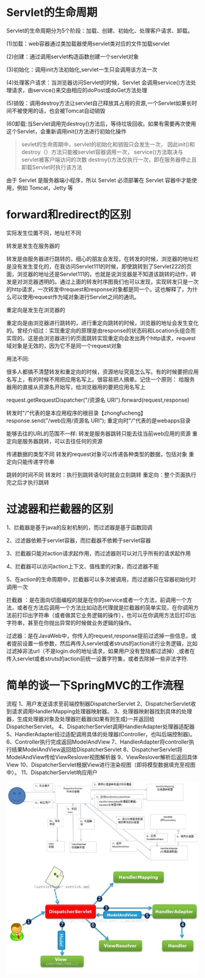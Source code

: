 # Servlet的生命周期

Servlet的生命周期分为5个阶段：加载、创建、初始化、处理客户请求、卸载。

(1)加载：web容器通过类加载器使用servlet类对应的文件加载servlet

(2)创建：通过调用servlet构造函数创建一个servlet对象

(3)初始化：调用init方法初始化,servlet一生只会调用该方法一次

(4)处理客户请求：当浏览器访问Servlet的时候，Servlet 会调用service()方法处理请求，由service()来交由相应的doPost或doGet方法处理

(5)销毁：调用destroy方法让servlet自己释放其占用的资源,一个Servlet如果长时间不被使用的话，也会被Tomcat自动销毁

(60卸载:当Servlet调用完destroy()方法后，等待垃圾回收。如果有需要再次使用这个Servlet，会重新调用init()方法进行初始化操作

> sevlet的生命周期中，servlet的初始化和销毁只会发生一次，
因此init()和destroy（）方法只能被servlet容器调用一次，
service()方法取决与servlet被客户端访问的次数
destroy()方法仅执行一次，即在服务器停止且卸载Servlet时执行该方法

由于 Servlet 是服务器端小程序，所以 Servlet 必须部署在 Servlet 容器中才能使用，例如 Tomcat，Jetty 等

# forward和redirect的区别
实际发生位置不同，地址栏不同

转发是发生在服务器的

转发是由服务器进行跳转的，细心的朋友会发现，在转发的时候，浏览器的地址栏是没有发生变化的，在我访问Servlet111的时候，即使跳转到了Servlet222的页面，浏览器的地址还是Servlet111的。也就是说浏览器是不知道该跳转的动作，转发是对浏览器透明的。通过上面的转发时序图我们也可以发现，实现转发只是一次的http请求，一次转发中request和response对象都是同一个。这也解释了，为什么可以使用request作为域对象进行Servlet之间的通讯。


重定向是发生在浏览器的

重定向是由浏览器进行跳转的，进行重定向跳转的时候，浏览器的地址会发生变化的。曾经介绍过：实现重定向的原理是由response的状态码和Location头组合而实现的。这是由浏览器进行的页面跳转实现重定向会发出两个http请求，request域对象是无效的，因为它不是同一个request对象

用法不同:

很多人都搞不清楚转发和重定向的时候，资源地址究竟怎么写。有的时候要把应用名写上，有的时候不用把应用名写上。很容易把人搞晕。记住一个原则： 给服务器用的直接从资源名开始写，给浏览器用的要把应用名写上

request.getRequestDispatcher("/资源名 URI").forward(request,response)

转发时"/"代表的是本应用程序的根目录【zhongfucheng】
response.send("/web应用/资源名 URI");
重定向时"/"代表的是webapps目录

能够去往的URL的范围不一样:
转发是服务器跳转只能去往当前web应用的资源
重定向是服务器跳转，可以去往任何的资源

传递数据的类型不同
转发的request对象可以传递各种类型的数据，包括对象
重定向只能传递字符串


跳转的时间不同
转发时：执行到跳转语句时就会立刻跳转
重定向：整个页面执行完之后才执行跳转


# 过滤器和拦截器的区别

1、拦截器是基于java的反射机制的，而过滤器是基于函数回调

2、过滤器依赖于servlet容器，而拦截器不依赖于servlet容器

3、拦截器只能对action请求起作用，而过滤器则可以对几乎所有的请求起作用

4、拦截器可以访问action上下文、值栈里的对象，而过滤器不能

5、在action的生命周期中，拦截器可以多次被调用，而过滤器只在容器初始化时调用一次

拦截器 ：是在面向切面编程的就是在你的service或者一个方法，前调用一个方法，或者在方法后调用一个方法比如动态代理就是拦截器的简单实现，在你调用方法前打印出字符串（或者做其它业务逻辑的操作），也可以在你调用方法后打印出字符串，甚至在你抛出异常的时候做业务逻辑的操作。

过滤器：是在JavaWeb中，你传入的request,response提前过滤掉一些信息，或者提前设置一些参数，然后再传入servlet或者struts的action进行业务逻辑，比如过滤掉非法url（不是login.do的地址请求，如果用户没有登陆都过滤掉）,或者在传入servlet或者struts的action前统一设置字符集，或者去除掉一些非法字符.


# 简单的谈一下SpringMVC的工作流程
流程 
1、用户发送请求至前端控制器DispatcherServlet 
2、DispatcherServlet收到请求调用HandlerMapping处理器映射器。 
3、处理器映射器找到具体的处理器，生成处理器对象及处理器拦截器(如果有则生成)一并返回给DispatcherServlet。 
4、DispatcherServlet调用HandlerAdapter处理器适配器 
5、HandlerAdapter经过适配调用具体的处理器(Controller，也叫后端控制器)。 
6、Controller执行完成返回ModelAndView 
7、HandlerAdapter将controller执行结果ModelAndView返回给DispatcherServlet 
8、DispatcherServlet将ModelAndView传给ViewReslover视图解析器 
9、ViewReslover解析后返回具体View 
10、DispatcherServlet根据View进行渲染视图（即将模型数据填充至视图中）。 
11、DispatcherServlet响应用户

![](/assets/799093-20160724233025857-1256444961.jpg)
![](/assets/20171105190028224.jpg)


